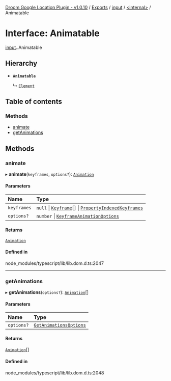 [Droom Google Location Plugin - v1.0.10](../README.md) / [Exports](../modules.md) / [input](../modules/input.md) / [<internal\>](../modules/input._internal_.md) / Animatable

# Interface: Animatable

[input](../modules/input.md).[<internal>](../modules/input._internal_.md).Animatable

## Hierarchy

- **`Animatable`**

  ↳ [`Element`](input._internal_.Element.md)

## Table of contents

### Methods

- [animate](input._internal_.Animatable.md#animate)
- [getAnimations](input._internal_.Animatable.md#getanimations)

## Methods

### animate

▸ **animate**(`keyframes`, `options?`): [`Animation`](../modules/input._internal_.md#animation)

#### Parameters

| Name | Type |
| :------ | :------ |
| `keyframes` | ``null`` \| [`Keyframe`](input._internal_.Keyframe.md)[] \| [`PropertyIndexedKeyframes`](input._internal_.PropertyIndexedKeyframes.md) |
| `options?` | `number` \| [`KeyframeAnimationOptions`](input._internal_.KeyframeAnimationOptions.md) |

#### Returns

[`Animation`](../modules/input._internal_.md#animation)

#### Defined in

node_modules/typescript/lib/lib.dom.d.ts:2047

___

### getAnimations

▸ **getAnimations**(`options?`): [`Animation`](../modules/input._internal_.md#animation)[]

#### Parameters

| Name | Type |
| :------ | :------ |
| `options?` | [`GetAnimationsOptions`](input._internal_.GetAnimationsOptions.md) |

#### Returns

[`Animation`](../modules/input._internal_.md#animation)[]

#### Defined in

node_modules/typescript/lib/lib.dom.d.ts:2048
